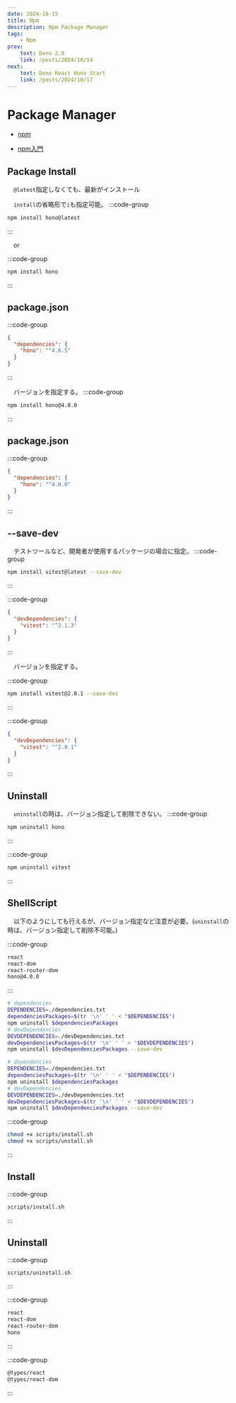 ```yaml
---
date: 2024-10-15
title: Npm
description: Npm Package Manager
tags: 
    - Npm
prev:
    text: Deno 2.0
    link: /posts/2024/10/14
next:
    text: Deno React Hono Start
    link: /posts/2024/10/17
---
```


# Package Manager

* [npm](https://www.npmjs.com/)

* [npm入門](https://www.tohoho-web.com/ex/npm.html)

## Package Install

&emsp;`@latest`指定しなくても、最新がインストール

&emsp;`install`の省略形で`i`も指定可能。
:::code-group
```sh [npm]
npm install hono@latest
```
:::

&emsp;or

:::code-group
```sh [npm]
npm install hono
```
:::

## package.json
:::code-group
```json [package.json]
{
  "dependencies": {
    "hono": "^4.6.5"
  }
}
```
:::

&emsp;バージョンを指定する。
:::code-group
```sh [npm]
npm install hono@4.0.0
```
:::

## package.json
:::code-group
```json [package.json]
{
  "dependencies": {
    "hono": "^4.0.0"
  }
}
```
:::

## --save-dev

&emsp;テストツールなど、開発者が使用するパッケージの場合に指定。
:::code-group
```sh [npm]
npm install vitest@latest --save-dev
```
:::

:::code-group
```json [package.json]
{
  "devDependencies": {
    "vitest": "^2.1.3"
  }
}
```
:::

&emsp;バージョンを指定する。

:::code-group
```sh [npm]
npm install vitest@2.0.1 --save-dev
```
:::

:::code-group
```json [package.json]
{
  "devDependencies": {
    "vitest": "^2.0.1"
  }
}
```
:::

## Uninstall
&emsp;`uninstall`の時は、バージョン指定して削除できない。
:::code-group
```sh [npm]
npm uninstall hono
```
:::

:::code-group
```sh [npm]
npm uninstall vitest
```
:::


## ShellScript

&emsp;以下のようにしても行えるが、バージョン指定など注意が必要。(`uninstall`の時は、バージョン指定して削除不可能。)

:::code-group
```txt [dependencies.txt]
react
react-dom
react-router-dom
hono@4.0.0
```
:::

```sh
# dependencies
DEPENDENCIES=./dependencies.txt
dependenciesPackages=$(tr '\n' ' ' < "$DEPENDENCIES")
npm uninstall $dependenciesPackages
# devDependencies
DEVDEPENDENCIES=./devDependencies.txt
devDependenciesPackages=$(tr '\n' ' ' < "$DEVDEPENDENCIES")
npm uninstall $devDependenciesPackages --save-dev
```

```sh
# dependencies
DEPENDENCIES=./dependencies.txt
dependenciesPackages=$(tr '\n' ' ' < "$DEPENDENCIES")
npm uninstall $dependenciesPackages
# devDependencies
DEVDEPENDENCIES=./devDependencies.txt
devDependenciesPackages=$(tr '\n' ' ' < "$DEVDEPENDENCIES")
npm uninstall $devDependenciesPackages --save-dev
```

:::code-group
```sh
chmod +x scripts/install.sh
chmod +x scripts/unstall.sh
```
:::

## Install
:::code-group
```sh
scripts/install.sh
```
:::

## Uninstall
:::code-group
```sh
scripts/uninstall.sh
```
:::

:::code-group
```txt [dependencies.txt]
react
react-dom
react-router-dom
hono
```
:::

:::code-group
```txt [devDependencies.txt]
@types/react
@types/react-dom
```
:::
